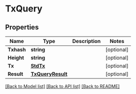 # TxQuery

## Properties

Name | Type | Description | Notes
------------ | ------------- | ------------- | -------------
**Txhash** | **string** |  | [optional] 
**Height** | **string** |  | [optional] 
**Tx** | [**StdTx**](StdTx.md) |  | [optional] 
**Result** | [**TxQueryResult**](TxQuery_result.md) |  | [optional] 

[[Back to Model list]](../README.md#documentation-for-models) [[Back to API list]](../README.md#documentation-for-api-endpoints) [[Back to README]](../README.md)


